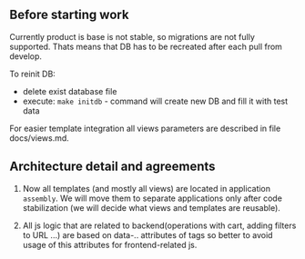 ## Before starting work

Currently product is base is not stable, so migrations are not fully supported.
Thats means that DB has to be recreated after each pull from develop.

To reinit DB:
 - delete exist database file
 - execute: `make initdb` - command will create new DB and fill it with test data

For easier template integration all views parameters are described in file docs/views.md.


## Architecture detail and agreements

1. Now all templates (and mostly all views) are located in application `assembly`. We will move them to separate
applications only after code stabilization (we will decide what views and templates are reusable).

2. All js logic that are related to backend(operations with cart, adding filters to URL ...) are based on
data-.. attributes of tags so better to avoid usage of this attributes for frontend-related js.

